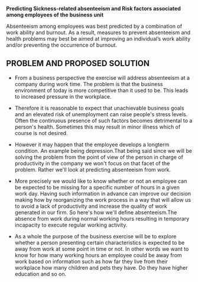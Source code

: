 **Predicting Sickness-related absenteeism and Risk factors associated among employees of the business unit**

Absenteeism among employees was best predicted by a combination of work ability and burnout. As a result, measures to prevent absenteeism and health problems may best be aimed at improving an individual’s work ability and/or preventing the occurrence of burnout.

## **PROBLEM AND PROPOSED SOLUTION**
* From a business perspective the exercise will address absenteeism at a company during work time. The problem is that the business environment of today is more competitive than it used to be. This leads to increased pressure in the workplace.

* Therefore it is reasonable to expect that unachievable business goals and an elevated risk of unemployment can raise people's stress levels. Often the continuous presence of such factors becomes detrimental to a person's health. Sometimes this may result in minor illness which of course is not desired.

* However it may happen that the employee develops a longterm condition. An example being depression.That being said since we will be solving the problem from the point of view of the person in charge of productivity in the company we won't focus on that facet of the problem. Rather we'll look at predicting absenteeism from work. 

* More precisely we would like to know whether or not an employee can be expected to be missing for a specific number of hours in a given work day. Having such information in advance can improve our decision making how by reorganizing the work process in a way that will allow us to avoid a lack of productivity and increase the quality of work generated in our firm. So here's how we'll define absenteeism.The absence from work during normal working hours resulting in temporary incapacity to execute regular working activity.

* As a whole the purpose of the business exercise will be to explore whether a person presenting certain characteristics is expected to be away from work at some point in time or not. In other words we want to know for how many working hours an employee could be away from work based on information such as how far they live from their workplace how many children and pets they have. Do they have higher education and so on.

